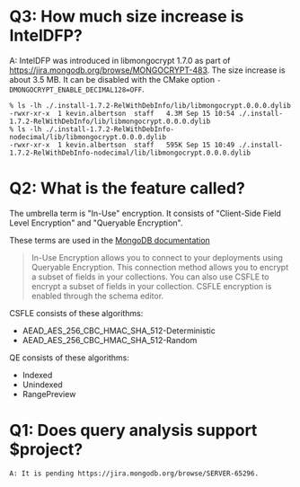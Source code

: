 # Q3: How much size increase is IntelDFP?
A: IntelDFP was introduced in libmongocrypt 1.7.0 as part of https://jira.mongodb.org/browse/MONGOCRYPT-483. The size increase is about 3.5 MB. It can be disabled with the CMake option `-DMONGOCRYPT_ENABLE_DECIMAL128=OFF`.

```
% ls -lh ./.install-1.7.2-RelWithDebInfo/lib/libmongocrypt.0.0.0.dylib
-rwxr-xr-x  1 kevin.albertson  staff   4.3M Sep 15 10:54 ./.install-1.7.2-RelWithDebInfo/lib/libmongocrypt.0.0.0.dylib
% ls -lh ./.install-1.7.2-RelWithDebInfo-nodecimal/lib/libmongocrypt.0.0.0.dylib
-rwxr-xr-x  1 kevin.albertson  staff   595K Sep 15 10:49 ./.install-1.7.2-RelWithDebInfo-nodecimal/lib/libmongocrypt.0.0.0.dylib
```

# Q2: What is the feature called?

The umbrella term is "In-Use" encryption. It consists of "Client-Side Field Level Encryption" and "Queryable Encryption". 

These terms are used in the [MongoDB documentation](https://www.mongodb.com/docs/compass/current/in-use-encryption-tutorial/)

> In-Use Encryption allows you to connect to your deployments using Queryable Encryption. This connection method allows you to encrypt a subset of fields in your collections.
> You can also use CSFLE to encrypt a subset of fields in your collection. CSFLE encryption is enabled through the schema editor.

CSFLE consists of these algorithms:
- AEAD_AES_256_CBC_HMAC_SHA_512-Deterministic
- AEAD_AES_256_CBC_HMAC_SHA_512-Random

QE consists of these algorithms:
- Indexed
- Unindexed
- RangePreview

# Q1: Does query analysis support $project?
    A: It is pending https://jira.mongodb.org/browse/SERVER-65296.
